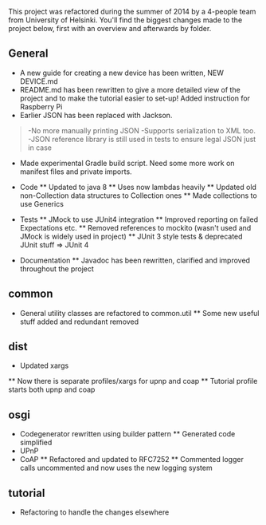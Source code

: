 This project was refactored during the summer of 2014 by a 4-people team from University of Helsinki. You'll find the biggest changes made to the project below, first with an overview and afterwards by folder.


General
-------

* A new guide for creating a new device has been written, NEW DEVICE.md 
* README.md has been rewritten to give a more detailed view of the project and to make the tutorial easier to set-up! Added instruction for Raspberry Pi
* Earlier JSON has been replaced with Jackson.
>	-No more manually printing JSON
>	-Supports serialization to XML too.
>	-JSON reference library is still used in tests to ensure legal JSON just in case
* Made experimental Gradle build script. Need some more work on manifest files and private imports.
* Code
** Updated to java 8
** Uses now lambdas heavily
** Updated old non-Collection data structures to Collection ones
** Made collections to use Generics
* Tests
** JMock to use JUnit4 integration
** Improved reporting on failed Expectations etc.
** Removed references to mockito (wasn't used and JMock is widely used in project)
** JUnit 3 style tests & deprecated JUnit stuff => JUnit 4

* Documentation
** Javadoc has been rewritten, clarified and improved throughout the project


common
------

* General utility classes are refactored to common.util
** Some new useful stuff added and redundant removed

dist
----
* Updated xargs

** Now there is separate profiles/xargs for upnp and coap
** Tutorial profile starts both upnp and coap

osgi
----

* Codegenerator rewritten using builder pattern
** Generated code simplified
* UPnP
* CoAP
** Refactored and updated to RFC7252
** Commented logger calls uncommented and now uses the new logging system

tutorial
--------

* Refactoring to handle the changes elsewhere
